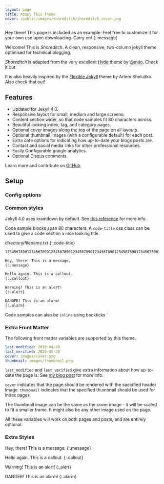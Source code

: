 ```yaml
---
layout: page
title: About This Theme
cover: /public/images/shoreditch/shoreditch_cover.png
---
```


Hey there! This page is included as an example. Feel free to customize it for your own use upon downloading. Carry on!
{:.message}

Welcome! This is *Shoreditch*. A clean, responsive, two-column jekyll theme optimised for technical blogging.

*Shoreditch* is adapted from the very excellent [Hyde](http://hyde.getpoole.com) theme by [@mdo](https://twitter.com/mdo). Check it out.

It is also heavily inspired by the [Flexible Jekyll](https://github.com/artemsheludko/flexible-jekyll) theme by Artem Sheludko. Also check that out!

## Features
* Updated for Jekyll 4.0.
* Responsive layout for small, medium and large screens.
* Content section wider, so that code samples fit 80 characters across.
* Beautiful looking index, tag, and category pages.
* Optional cover images along the top of the page on all layouts.
* Optional thumbnail images (with a configurable default) for each post.
* Extra date options for indicating how up-to-date your blogs posts are.
* Contact and social media links for other professional resources.
* Easily Configurable google analytics.
* Optional Disqus comments.

Learn more and contribute on [GitHub](https://github.com/poole).

## Setup

### Config options

### Common styles

Jekyll 4.0 uses kramdown by default. See [this
reference](https://kramdown.gettalong.org/syntax.html) for more info.

Code sample blocks span 80 characters. A `code-title` css
class can be used to give a code section a nice looking
title.

directory/filename.txt
{:.code-title}

~~~ markdown
12345678901234567890123456789012345678901234567890123456789012345678901234567890

Hey, there! This is a message.
{:.message}

Hello again. This is a callout.
{:.callout}

Warning! This is an alert!
{:.alert}

DANGER! This is an alarm!
{:.alarm}
~~~

Code samples can also be `inline` using backticks `` ` ``

### Extra Front Matter

The following front matter variables are supported by this theme.
~~~ yaml
last_modified: 2020-04-20
last_verified: 2020-05-20
cover: images/cover.png
thumbnail: images/thumbnail.png
~~~

```last_modified``` and ```last_verified``` give extra information about how
up-to-date the page is. See [my blog post](https://mehcoleman.com/) for more
info.

```cover``` indicates that the page should be rendered with the specified
header image.
```thumbnail``` indicates that the specified thumbnail should be used for
index pages.

The thumbnail image can be the same as the cover image - it will be scaled to
fit a smaller frame. It might also be any other image used on the page.

All these variables will work on both pages and posts, and are entirely
optional.



### Extra Styles

Hey, there! This is a message.
{:.message}

Hello again. This is a callout.
{:.callout}

Warning! This is an alert!
{:.alert}

DANGER! This is an alarm!
{:.alarm}
